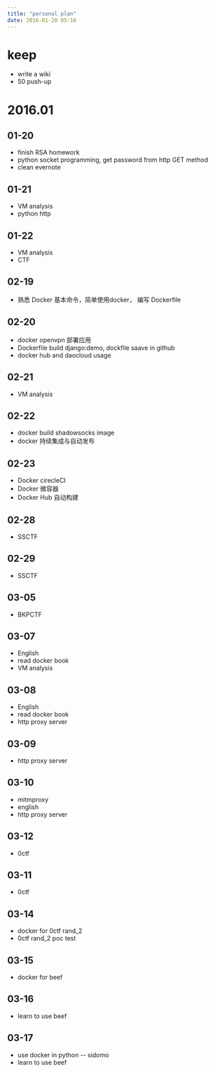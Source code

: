 ```yaml
---
title: "personal plan"
date: 2016-01-20 05:16
---
```


# keep

* write a wiki
* 50 push-up

# 2016.01

## 01-20

* finish RSA homework
* python socket programming, get password from http GET method
* clean evernote
 
## 01-21
 
 * VM analysis
 * python http

## 01-22
 
 * VM analysis
 * CTF

## 02-19

 * 熟悉 Docker 基本命令，简单使用docker， 编写 Dockerfile 
 
## 02-20

 * docker openvpn 部署应用
 * Dockerfile build django:demo, dockfile saave in github
 * docker hub and daocloud usage
 
## 02-21

 * VM analysis
 
## 02-22

 * docker build shadowsocks image
 * docker 持续集成与自动发布
 
## 02-23
 
 * Docker cirecleCI
 * Docker 微容器
 * Docker Hub 自动构建

## 02-28
 
 * SSCTF

## 02-29
 
 * SSCTF
 
## 03-05
 
 * BKPCTF
 
## 03-07
 
 * English
 * read docker book
 * VM analysis

## 03-08

 * English
 * read docker book
 * http proxy server 
 
 ## 03-09

 * http proxy server 
 
 ## 03-10

 * mitmproxy
 * english
 * http proxy server 

 ## 03-12
 
 * 0ctf
 
 ## 03-11
 
 * 0ctf
 
 ## 03-14

 * docker for 0ctf rand_2
 * 0ctf rand_2 poc test
  
 ## 03-15

 * docker for beef
 
 ## 03-16

 * learn to use beef 
 
 ## 03-17
 
 * use docker in python -- sidomo
 * learn to use beef